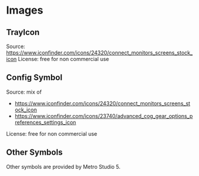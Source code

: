 # Images
## TrayIcon
Source: https://www.iconfinder.com/icons/24320/connect_monitors_screens_stock_icon
License: free for non commercial use

## Config Symbol

Source: mix of
-  https://www.iconfinder.com/icons/24320/connect_monitors_screens_stock_icon
-  https://www.iconfinder.com/icons/23740/advanced_cog_gear_options_preferences_settings_icon

License: free for non commercial use

## Other Symbols

Other symbols are provided by Metro Studio 5.